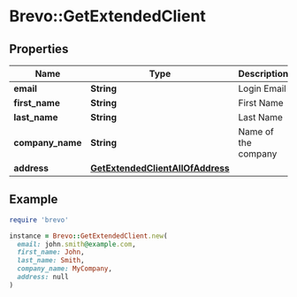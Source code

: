 # Brevo::GetExtendedClient

## Properties

| Name | Type | Description | Notes |
| ---- | ---- | ----------- | ----- |
| **email** | **String** | Login Email |  |
| **first_name** | **String** | First Name |  |
| **last_name** | **String** | Last Name |  |
| **company_name** | **String** | Name of the company |  |
| **address** | [**GetExtendedClientAllOfAddress**](GetExtendedClientAllOfAddress.md) |  |  |

## Example

```ruby
require 'brevo'

instance = Brevo::GetExtendedClient.new(
  email: john.smith@example.com,
  first_name: John,
  last_name: Smith,
  company_name: MyCompany,
  address: null
)
```


